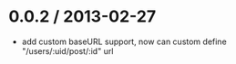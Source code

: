 
0.0.2 / 2013-02-27 
==================

  * add custom baseURL support, now can custom define "/users/:uid/post/:id" url
